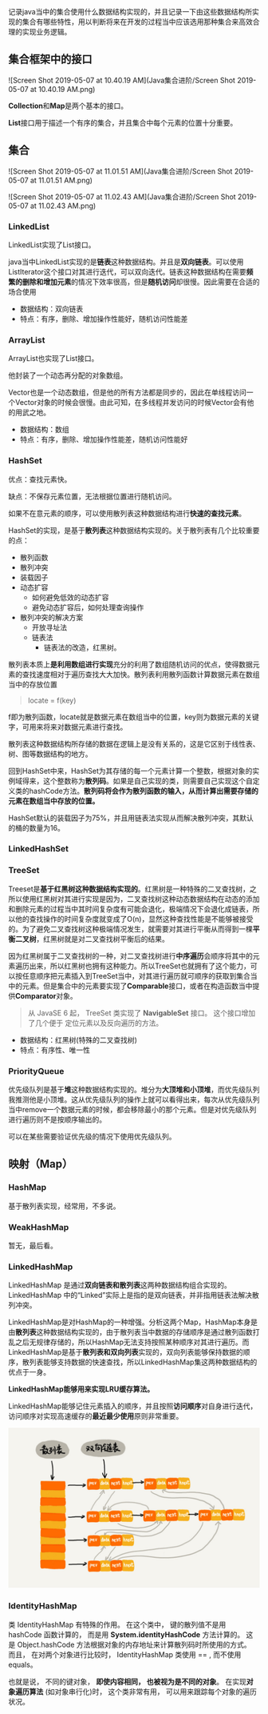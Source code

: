 记录java当中的集合使用什么数据结构实现的，并且记录一下由这些数据结构所实现的集合有哪些特性，用以判断将来在开发的过程当中应该选用那种集合来高效合理的实现业务逻辑。

## 集合框架中的接口

![Screen Shot 2019-05-07 at 10.40.19 AM](Java集合进阶/Screen Shot 2019-05-07 at 10.40.19 AM.png)



**Collection**和**Map**是两个基本的接口。

**List**接口用于描述一个有序的集合，并且集合中每个元素的位置十分重要。

## 集合

![Screen Shot 2019-05-07 at 11.01.51 AM](Java集合进阶/Screen Shot 2019-05-07 at 11.01.51 AM.png)



![Screen Shot 2019-05-07 at 11.02.43 AM](Java集合进阶/Screen Shot 2019-05-07 at 11.02.43 AM.png)



### LinkedList

LinkedList实现了List接口。

java当中LinkedList实现的是**链表**这种数据结构。并且是**双向链表**。可以使用ListIterator这个接口对其进行迭代，可以双向迭代。链表这种数据结构在需要**频繁的删除和增加元素**的情况下效率很高，但是**随机访问**却很慢。因此需要在合适的场合使用

* 数据结构：双向链表
* 特点：有序，删除、增加操作性能好，随机访问性能差



### ArrayList

ArrayList也实现了List接口。

他封装了一个动态再分配的对象数组。

Vector也是一个动态数组，但是他的所有方法都是同步的，因此在单线程访问一个Vector对象的时候会很慢。由此可知，在多线程并发访问的时候Vector会有他的用武之地。

* 数据结构：数组
* 特点：有序，删除、增加操作性能差，随机访问性能好



### HashSet

优点：查找元素快。

缺点：不保存元素位置，无法根据位置进行随机访问。

如果不在意元素的顺序，可以使用散列表这种数据结构进行**快速的查找元素**。

HashSet的实现，是基于**散列表**这种数据结构实现的。关于散列表有几个比较重要的点：

* 散列函数
* 散列冲突
* 装载因子
* 动态扩容
  * 如何避免低效的动态扩容
  * 避免动态扩容后，如何处理查询操作
* 散列冲突的解决方案
  * 开放寻址法
  * 链表法
    * 链表法的改造，红黑树。

散列表本质上**是利用数组进行实现**充分的利用了数组随机访问的优点，使得数据元素的查找速度相对于遍历查找大大加快。散列表利用散列函数计算数据元素在数组当中的存放位置

> locate = f(key)

f即为散列函数，locate就是数据元素在数组当中的位置，key则为数据元素的关键字，可用来将来对数据元素进行查找。

散列表这种数据结构所存储的数据在逻辑上是没有关系的，这是它区别于线性表、树、图等数据结构的地方。

回到HashSet中来，HashSet为其存储的每一个元素计算一个整数，根据对象的实例域得来，这个整数称为**散列码**。如果是自己实现的类，则需要自己实现这个自定义类的hashCode方法。**散列码将会作为散列函数的输入，从而计算出需要存储的元素在数组当中存放的位置。**

HashSet默认的装载因子为75%，并且用链表法实现从而解决散列冲突，其默认的桶的数量为16。



### LinkedHashSet





### TreeSet

Treeset是**基于红黑树这种数据结构实现的**。红黑树是一种特殊的二叉查找树，之所以使用红黑树对其进行实现是因为，二叉查找树这种动态数据结构在动态的添加和删除元素的过程当中其时间复杂度有可能会退化，极端情况下会退化成链表，所以他的查找操作的时间复杂度就变成了O(n)，显然这种查找性能是不能够被接受的。为了避免二叉查找树这种极端情况发生，就需要对其进行平衡从而得到一棵**平衡二叉树**，红黑树就是对二叉查找树平衡后的结果。

因为红黑树属于二叉查找树的一种，对二叉查找树进行**中序遍历**会顺序将其中的元素遍历出来，所以红黑树也拥有这种能力。所以TreeSet也就拥有了这个能力，可以按任意顺序把元素插入到TreeSet当中，对其进行遍历就可顺序的获取到集合当中的元素。但是集合中的元素要实现了**Comparable**接口，或者在构造函数当中提供**Comparator**对象。

> 从 JavaSE 6 起， TreeSet 类实现了 **NavigableSet** 接口。 这个接口增加了几个便于
> 定位元素以及反向遍历的方法。

* 数据结构：红黑树(特殊的二叉查找树)
* 特点：有序性、唯一性



### PriorityQueue

优先级队列是基于**堆**这种数据结构实现的。堆分为**大顶堆和小顶堆**，而优先级队列我推测他是小顶堆。这从优先级队列的操作上就可以看得出来，每次从优先级队列当中remove一个数据元素的时候，都会移除最小的那个元素。但是对优先级队列进行遍历则不是按顺序输出的。

可以在某些需要验证优先级的情况下使用优先级队列。



## 映射（Map）

### HashMap

基于散列表实现，经常用，不多说。

### WeakHashMap

暂无，最后看。

### LinkedHashMap

LinkedHashMap 是通过**双向链表和散列表**这两种数据结构组合实现的。LinkedHashMap 中的“Linked”实际上是指的是双向链表，并非指用链表法解决散列冲突。

LinkedHashMap是对HashMap的一种增强。分析这两个Map，HashMap本身是由**散列表**这种数据结构实现的，由于散列表当中数据的存储顺序是通过散列函数打乱之后无规律存储的，所以HashMap无法支持按照某种顺序对其进行遍历。而LinkedHashMap是基于**散列表和双向列表**实现的，双向列表能够保持数据的顺序，散列表能够支持数据的快速查找，所以LinkedHashMap集这两种数据结构的优点于一身。

**LinkedHashMap能够用来实现LRU缓存算法。**

LinkedHashMap能够记住元素插入的顺序，并且按照**访问顺序**对自身进行迭代，访问顺序对实现高速缓存的**最近最少使用**原则非常重要。

![image-20190510140932088](Java集合进阶/image-20190510140932088.png)

### IdentityHashMap

类 IdentityHashMap 有特殊的作用。 在这个类中， 键的散列值不是用 hashCode 函数计算的， 而是用 **System.identityHashCode** 方法计算的。 这是 Object.hashCode 方法根据对象的内存地址来计算散列码时所使用的方式。 而且， 在对两个对象进行比较时， IdentityHashMap 类使用 == , 而不使用 equals。

也就是说， 不同的键对象， **即使内容相同， 也被视为是不同的对象**。 在实现**对象遍历算法** (如对象串行化)时， 这个类非常有用， 可以用来跟踪每个对象的遍历状况。




